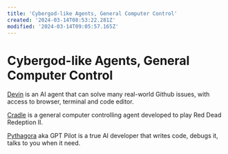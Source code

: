 ```yaml
---
title: 'Cybergod-like Agents, General Computer Control'
created: '2024-03-14T08:53:22.281Z'
modified: '2024-03-14T09:05:57.165Z'
---
```


# Cybergod-like Agents, General Computer Control

[Devin](https://dataconomy.com/2024/03/13/cognition-ai-devin/) is an AI agent that can solve many real-world Github issues, with access to browser, terminal and code editor.

[Cradle](https://github.com/BAAI-Agents/Cradle) is a general computer controlling agent developed to play Red Dead Redeption II.

[Pythagora](https://github.com/Pythagora-io/gpt-pilot) aka GPT Pilot is a true AI developer that writes code, debugs it, talks to you when it need.
